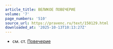 ```yaml
---
article_title: ВЕЛИКОЕ ПОВЕЧЕРИЕ
volume: '7'
page_numbers: '510'
source_url: https://pravenc.ru/text/150129.html
downloaded_at: '2025-10-13T10:13:27Z'
---
```


- см. ст. [Повечерие](https://pravenc.ru/text/Повечерие.html)
